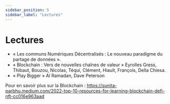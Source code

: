 ```yaml
---
sidebar_position: 5
sidebar_label: "Lectures"
---
```


# Lectures

- « Les communs Numériques Décentralisés : Le nouveau paradigme du partage de données ».
- « Blockchain : Vers de nouvelles chaînes de valeur » Eyrolles Gress, Thibaut, Bouzou, Nicolas, Téqui, Clément, Hiault, François, Della Chiesa.
- « Play Bigger » Al Ramadan, Dave Peterson

Pour en savoir plus sur la Blockchain : <https://sunita-parbhu.medium.com/2022-top-10-resources-for-learning-blockchain-defi-nft-cc016e963aad>

